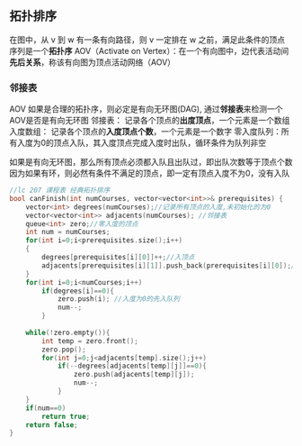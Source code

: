 ## 拓扑排序
在图中，从 v 到 w 有一条有向路径，则 v 一定排在 w 之前，满足此条件的顶点序列是一个**拓扑序**
AOV（Activate on Vertex）：在一个有向图中，边代表活动间**先后关系**，称该有向图为顶点活动网络（AOV）

### 邻接表
AOV 如果是合理的拓扑序，则必定是有向无环图(DAG), 通过**邻接表**来检测一个AOV是否是有向无环图
邻接表：    记录各个顶点的**出度顶点**，一个元素是一个数组
入度数组：  记录各个顶点的**入度顶点个数**，一个元素是一个数字
零入度队列：所有入度为0的顶点入队，其入度顶点完成入度时出队，循环条件为队列非空

如果是有向无环图，那么所有顶点必须都入队且出队过，即出队次数等于顶点个数
因为如果有环，则必然有条件不满足的顶点，即一定有顶点入度不为0，没有入队
```cpp
//lc 207 课程表 经典拓扑排序
bool canFinish(int numCourses, vector<vector<int>>& prerequisites) {
    vector<int> degrees(numCourses);//记录所有顶点的入度,未初始化的为0
    vector<vector<int>> adjacents(numCourses); //邻接表
    queue<int> zero;//零入度的顶点
    int num = numCourses;
    for(int i=0;i<prerequisites.size();i++)
    {
        degrees[prerequisites[i][0]]++;//入顶点
        adjacents[prerequisites[i][1]].push_back(prerequisites[i][0]);//出顶点
    }
    for(int i=0;i<numCourses;i++)
        if(degrees[i]==0){
            zero.push(i); //入度为0的先入队列
            num--;
        }
            
    while(!zero.empty()){
        int temp = zero.front();
        zero.pop();
        for(int j=0;j<adjacents[temp].size();j++)
            if(--degrees[adjacents[temp][j]]==0){
                zero.push(adjacents[temp][j]);
                num--;
            }
    }
    if(num==0)
        return true;
    return false;
}

```